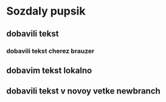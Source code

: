 # Sozdaly  pupsik

## dobavili tekst

### dobavili tekst cherez brauzer

## dobavim tekst lokalno

## dobavili tekst v novoy vetke newbranch